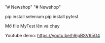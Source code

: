 "# Newshop" 
"# Newshop" 


pip install selenium
pip install pytest

Mở file MyTest lên và chạy

Youtube demo: https://youtu.be/h9ipBSV95G4